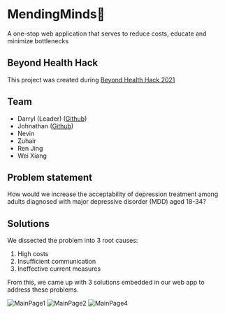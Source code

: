 # MendingMinds:brain:
A one-stop web application that serves to reduce costs, educate and minimize bottlenecks

## Beyond Health Hack
This project was created during [Beyond Health Hack 2021](https://www.beyondhealthhack.com/)

## Team
- Darryl (Leader) ([Github](https://github.com/darrylpoh))
- Johnathan ([Github](https://github.com/jweeyh))
- Nevin
- Zuhair
- Ren Jing
- Wei Xiang

## Problem statement
How would we increase the acceptability of depression treatment among adults diagnosed with major depressive disorder (MDD) aged 18-34?

## Solutions
We dissected the problem into 3 root causes:
1. High costs
2. Insufficient communication
3. Ineffective current measures

From this, we came up with 3 solutions embedded in our web app to address these problems.



![MainPage1](https://user-images.githubusercontent.com/64519963/128618549-b50155b6-c89c-470c-bab4-edc1164f98d6.png)
![MainPage2](https://user-images.githubusercontent.com/64519963/128618550-875b27f8-a6c3-45f0-a5cb-299bb7e767cb.png)
![MainPage4](https://user-images.githubusercontent.com/64519963/128618552-65a68533-855b-431b-b81f-7d675785b7a4.png)




